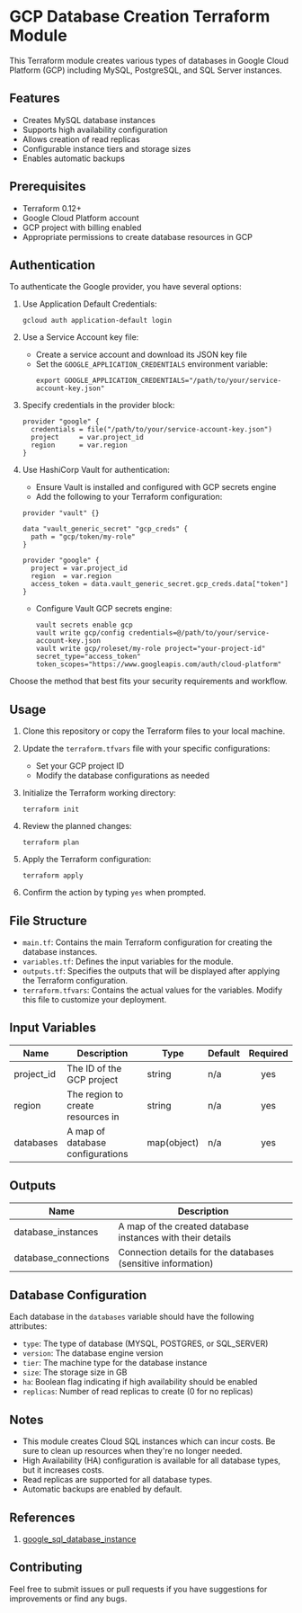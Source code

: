 # GCP Database Creation Terraform Module

This Terraform module creates various types of databases in Google Cloud Platform (GCP) including MySQL, PostgreSQL, and SQL Server instances.

## Features

- Creates MySQL database instances
- Supports high availability configuration
- Allows creation of read replicas
- Configurable instance tiers and storage sizes
- Enables automatic backups

## Prerequisites

- Terraform 0.12+
- Google Cloud Platform account
- GCP project with billing enabled
- Appropriate permissions to create database resources in GCP

## Authentication

To authenticate the Google provider, you have several options:

1. Use Application Default Credentials:
   ```
   gcloud auth application-default login
   ```

2. Use a Service Account key file:
   - Create a service account and download its JSON key file
   - Set the `GOOGLE_APPLICATION_CREDENTIALS` environment variable:
     ```
     export GOOGLE_APPLICATION_CREDENTIALS="/path/to/your/service-account-key.json"
     ```

3. Specify credentials in the provider block:
   ```hcl
   provider "google" {
     credentials = file("/path/to/your/service-account-key.json")
     project     = var.project_id
     region      = var.region
   }
   ```

4. Use HashiCorp Vault for authentication:
   - Ensure Vault is installed and configured with GCP secrets engine
   - Add the following to your Terraform configuration:

   ```hcl
   provider "vault" {}

   data "vault_generic_secret" "gcp_creds" {
     path = "gcp/token/my-role"
   }

   provider "google" {
     project = var.project_id
     region  = var.region
     access_token = data.vault_generic_secret.gcp_creds.data["token"]
   }
   ```

   - Configure Vault GCP secrets engine:
     ```
     vault secrets enable gcp
     vault write gcp/config credentials=@/path/to/your/service-account-key.json
     vault write gcp/roleset/my-role project="your-project-id" secret_type="access_token" token_scopes="https://www.googleapis.com/auth/cloud-platform"
     ```

Choose the method that best fits your security requirements and workflow.

## Usage

1. Clone this repository or copy the Terraform files to your local machine.

2. Update the `terraform.tfvars` file with your specific configurations:
   - Set your GCP project ID
   - Modify the database configurations as needed

3. Initialize the Terraform working directory:
   ```
   terraform init
   ```

4. Review the planned changes:
   ```
   terraform plan
   ```

5. Apply the Terraform configuration:
   ```
   terraform apply
   ```

6. Confirm the action by typing `yes` when prompted.

## File Structure

- `main.tf`: Contains the main Terraform configuration for creating the database instances.
- `variables.tf`: Defines the input variables for the module.
- `outputs.tf`: Specifies the outputs that will be displayed after applying the Terraform configuration.
- `terraform.tfvars`: Contains the actual values for the variables. Modify this file to customize your deployment.

## Input Variables

| Name | Description | Type | Default | Required |
|------|-------------|------|---------|:--------:|
| project_id | The ID of the GCP project | string | n/a | yes |
| region | The region to create resources in | string | n/a | yes |
| databases | A map of database configurations | map(object) | n/a | yes |

## Outputs

| Name | Description |
|------|-------------|
| database_instances | A map of the created database instances with their details |
| database_connections | Connection details for the databases (sensitive information) |

## Database Configuration

Each database in the `databases` variable should have the following attributes:

- `type`: The type of database (MYSQL, POSTGRES, or SQL_SERVER)
- `version`: The database engine version
- `tier`: The machine type for the database instance
- `size`: The storage size in GB
- `ha`: Boolean flag indicating if high availability should be enabled
- `replicas`: Number of read replicas to create (0 for no replicas)

## Notes

- This module creates Cloud SQL instances which can incur costs. Be sure to clean up resources when they're no longer needed.
- High Availability (HA) configuration is available for all database types, but it increases costs.
- Read replicas are supported for all database types.
- Automatic backups are enabled by default.

## References

1. [google_sql_database_instance](https://registry.terraform.io/providers/hashicorp/google/latest/docs/resources/sql_database_instance)

## Contributing

Feel free to submit issues or pull requests if you have suggestions for improvements or find any bugs.